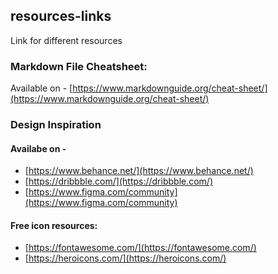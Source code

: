 ## resources-links

  Link for different resources


### Markdown File Cheatsheet:
Available on - [https://www.markdownguide.org/cheat-sheet/](https://www.markdownguide.org/cheat-sheet/)

### Design Inspiration

#### Availabe on -
- [https://www.behance.net/](https://www.behance.net/)
- [https://dribbble.com/](https://dribbble.com/)
- [https://www.figma.com/community](https://www.figma.com/community)


#### Free icon resources:
- [https://fontawesome.com/](https://fontawesome.com/)
- [https://heroicons.com/](https://heroicons.com/)



